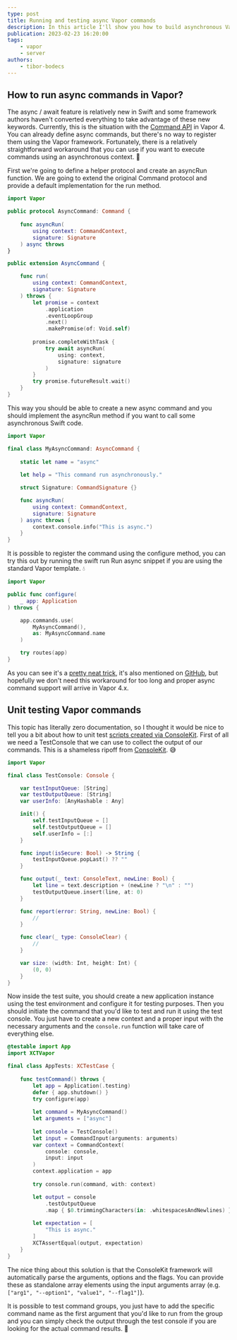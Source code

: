```yaml
---
type: post
title: Running and testing async Vapor commands
description: In this article I'll show you how to build asynchronous Vapor commands and how to test them using ConsoleKit.
publication: 2023-02-23 16:20:00
tags: 
    - vapor
    - server
authors:
    - tibor-bodecs
---
```


## How to run async commands in Vapor?

The async / await feature is relatively new in Swift and some framework authors haven't converted everything to take advantage of these new keywords. Currently, this is the situation with the [Command API](https://docs.vapor.codes/advanced/commands/?h=commands) in Vapor 4. You can already define async commands, but there's no way to register them using the Vapor framework. Fortunately, there is a relatively straightforward workaround that you can use if you want to execute commands using an asynchronous context. 🔀

First we're going to define a helper protocol and create an asyncRun function. We are going to extend the original Command protocol and provide a default implementation for the run method.

```swift
import Vapor

public protocol AsyncCommand: Command {
    
    func asyncRun(
        using context: CommandContext,
        signature: Signature
    ) async throws
}

public extension AsyncCommand {

    func run(
        using context: CommandContext,
        signature: Signature
    ) throws {
        let promise = context
            .application
            .eventLoopGroup
            .next()
            .makePromise(of: Void.self)
        
        promise.completeWithTask {
            try await asyncRun(
                using: context,
                signature: signature
            )
        }
        try promise.futureResult.wait()
    }
}
```

This way you should be able to create a new async command and you should implement the asyncRun method if you want to call some asynchronous Swift code.

```swift
import Vapor

final class MyAsyncCommand: AsyncCommand {
    
    static let name = "async"
    
    let help = "This command run asynchronously."

    struct Signature: CommandSignature {}

    func asyncRun(
        using context: CommandContext,
        signature: Signature
    ) async throws {
        context.console.info("This is async.")
    }
}
```

It is possible to register the command using the configure method, you can try this out by running the swift run Run async snippet if you are using the standard Vapor template. 💧

```swift
import Vapor

public func configure(
    _ app: Application
) throws {

    app.commands.use(
        MyAsyncCommand(),
        as: MyAsyncCommand.name
    )

    try routes(app)
}
```

As you can see it's a [pretty neat trick](https://docs.vapor.codes/basics/async/?h=async#working-with-old-and-new-apis), it's also mentioned on [GitHub](https://github.com/vapor/console-kit/issues/171), but hopefully we don't need this workaround for too long and proper async command support will arrive in Vapor 4.x.

## Unit testing Vapor commands

This topic has literally zero documentation, so I thought it would be nice to tell you a bit about how to unit test [scripts created via ConsoleKit](https://theswiftdev.com/how-to-write-swift-scripts-using-the-new-command-api-in-vapor-4/). First of all we need a TestConsole that we can use to collect the output of our commands. This is a shameless ripoff from [ConsoleKit](https://github.com/vapor/console-kit/blob/main/Tests/ConsoleKitTests/Utilities.swift#L97). 😅

```swift
import Vapor

final class TestConsole: Console {

    var testInputQueue: [String]
    var testOutputQueue: [String]
    var userInfo: [AnyHashable : Any]

    init() {
        self.testInputQueue = []
        self.testOutputQueue = []
        self.userInfo = [:]
    }

    func input(isSecure: Bool) -> String {
        testInputQueue.popLast() ?? ""
    }

    func output(_ text: ConsoleText, newLine: Bool) {
        let line = text.description + (newLine ? "\n" : "")
        testOutputQueue.insert(line, at: 0)
    }

    func report(error: String, newLine: Bool) {
        //
    }

    func clear(_ type: ConsoleClear) {
        //
    }

    var size: (width: Int, height: Int) {
        (0, 0)
    }
}
```

Now inside the test suite, you should create a new application instance using the test environment and configure it for testing purposes. Then you should initiate the command that you'd like to test and run it using the test console. You just have to create a new context and a proper input with the necessary arguments and the `console.run` function will take care of everything else.

```swift
@testable import App
import XCTVapor

final class AppTests: XCTestCase {
    
    func testCommand() throws {
        let app = Application(.testing)
        defer { app.shutdown() }
        try configure(app)
        
        let command = MyAsyncCommand()
        let arguments = ["async"]
        
        let console = TestConsole()
        let input = CommandInput(arguments: arguments)
        var context = CommandContext(
            console: console,
            input: input
        )
        context.application = app
        
        try console.run(command, with: context)

        let output = console
            .testOutputQueue
            .map { $0.trimmingCharacters(in: .whitespacesAndNewlines) }
        
        let expectation = [
            "This is async."
        ]
        XCTAssertEqual(output, expectation)
    }
}
```

The nice thing about this solution is that the ConsoleKit framework will automatically parse the arguments, options and the flags. You can provide these as standalone array elements using the input arguments array (e.g. `["arg1", "--option1", "value1", "--flag1"]`).

It is possible to test command groups, you just have to add the specific command name as the first argument that you'd like to run from the group and you can simply check the output through the test console if you are looking for the actual command results. 💪
